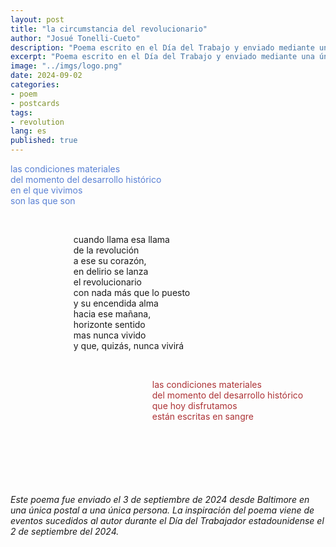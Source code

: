 ```yaml
---
layout: post
title: "la circumstancia del revolucionario"
author: "Josué Tonelli-Cueto"
description: "Poema escrito en el Día del Trabajo y enviado mediante una única postal a una única persona."
excerpt: "Poema escrito en el Día del Trabajo y enviado mediante una única postal a una única persona."
image: "../imgs/logo.png"
date: 2024-09-02
categories:
- poem
- postcards
tags:
- revolution
lang: es
published: true
---
```


<p style="color:#5980d4;white-space: nowrap;">
las condiciones materiales<br/>
del momento del desarrollo histórico<br/>
en el que vivimos<br/>
son las que son
</p>
<br/>
<p style="padding-left: 20%;white-space: nowrap;">
cuando llama esa llama <br/>
de la revolución <br/>
a ese su corazón, <br/>
en delirio se lanza <br/>
el revolucionario <br/>
con nada más que lo puesto <br/>
y su encendida alma <br/>
hacia ese mañana, <br/>
horizonte sentido <br/>
mas nunca vivido <br/>
y que, quizás, nunca vivirá
</p>
<br/>
<p style="color: #ac3235;padding-left: 45%;white-space: nowrap;">
las condiciones materiales  <br/>
del momento del desarrollo histórico  <br/>
que hoy disfrutamos <br/>
están escritas en sangre
</p>
<br/>
<br/>
<br/>
<br/>
<br/>
<br/>
<div class="jumbotron abstract" style="font-style: italic;">
Este poema fue enviado el 3 de septiembre de 2024 desde Baltimore en una única postal a una única persona. La inspiración del poema viene de eventos sucedidos al autor durante el Día del Trabajador estadounidense el 2 de septiembre del 2024.
</div>
